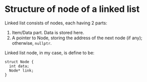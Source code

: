 # Structure of node of a linked list

Linked list consists of nodes, each having 2 parts:

1. Item/Data part. Data is stored here.
2. A pointer to Node, storing the address of the next node (if any); otherwise, `nullptr`.

Linked list node, in my case, is define to be:

```
struct Node {
  int data;
  Node* link;
}  
```
